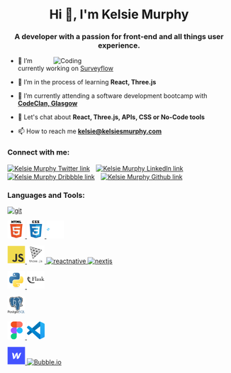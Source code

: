 <h1 align="center">Hi 👋, I'm Kelsie Murphy</h1>
<h3 align="center">A developer with a passion for front-end and all things user experience.</h3>

<img align="right" alt="Coding" width="400" src="https://user-images.githubusercontent.com/77012426/210774469-0aa380e0-262d-40dd-87de-b84129fd6292.gif"/>


- 🔭 I’m currently working on [Surveyflow](https://dribbble.com/shots/20300369-Surveyflow-Surveys-should-be-simple-to-use)

- 🌱 I’m in the process of learning **React, Three.js**

- 📓 I’m currently attending a software development bootcamp with **[CodeClan, Glasgow](https://codeclan.com/courses/professional-software-development/)**

- 💬 Let's chat about **React, Three.js, APIs, CSS or No-Code tools**

- 📫 How to reach me **kelsie@kelsiesmurphy.com**


<h3 align="left">Connect with me:</h3>
<p align="left">

<a style="margin-right: 10px" href="https://twitter.com/kelsiesmurphy" target="blank"><img align="center" src="https://user-images.githubusercontent.com/77012426/210771440-01ad850b-373d-46ab-b34c-7abb8b3c61bd.svg" alt="Kelsie Murphy Twitter link" height="30" width="30" /></a>
<a style="margin-right: 10px" href="https://www.linkedin.com/in/kelsiesmurphy/" target="blank"><img align="center" src="https://user-images.githubusercontent.com/77012426/210771461-b7fd3667-5880-4aad-bf84-7c606ff83e22.svg" alt="Kelsie Murphy LinkedIn link" height="30" width="30" /></a>
<a style="margin-right: 10px" href="https://dribbble.com/kelsiesmurphy" target="blank"><img align="center" src="https://user-images.githubusercontent.com/77012426/210771406-8798e174-d5d6-4e88-afb3-0c42b10d1bc4.svg" alt="Kelsie Murphy Dribbble link" height="30" width="30" /></a>
<a style="margin-right: 10px" href="https://github.com/kelsiesmurphy" target="blank"><img align="center" src="https://user-images.githubusercontent.com/77012426/210771449-849d468e-a58b-45b1-984e-1dc374afe4f0.svg" alt="Kelsie Murphy Github link" height="30" width="30" /></a>
</p>

<h3 align="left">Languages and Tools:</h3>
<p align="left"> 
<a href="https://git-scm.com/" target="_blank" rel="noreferrer"> <img src="https://www.vectorlogo.zone/logos/git-scm/git-scm-icon.svg" alt="git" width="40" height="40"/> </a>

<a href="https://www.w3.org/html/" target="_blank" rel="noreferrer"> <img src="https://raw.githubusercontent.com/devicons/devicon/master/icons/html5/html5-original-wordmark.svg" alt="html5" width="40" height="40"/> </a>
<a href="https://www.w3schools.com/css/" target="_blank" rel="noreferrer"> <img src="https://raw.githubusercontent.com/devicons/devicon/master/icons/css3/css3-original-wordmark.svg" alt="css3" width="40" height="40"/> </a>
<a href="https://tailwindcss.com/" target="_blank" rel="noreferrer"> <img src="https://raw.githubusercontent.com/devicons/devicon/1119b9f84c0290e0f0b38982099a2bd027a48bf1/icons/tailwindcss/tailwindcss-original-wordmark.svg" alt="tailwindcss" width="40" height="40"/> </a>

<a href="https://developer.mozilla.org/en-US/docs/Web/JavaScript" target="_blank" rel="noreferrer"> <img src="https://raw.githubusercontent.com/devicons/devicon/master/icons/javascript/javascript-original.svg" alt="javascript" width="40" height="40"/> </a>
<a href="https://threejs.org/" target="_blank" rel="noreferrer"> <img src="https://raw.githubusercontent.com/devicons/devicon/1119b9f84c0290e0f0b38982099a2bd027a48bf1/icons/threejs/threejs-original-wordmark.svg" alt="three.js" width="40" height="40"/> </a>
<a href="https://reactjs.org/" target="_blank" rel="noreferrer"> <img src="https://reactnative.dev/img/header_logo.svg" alt="reactnative" width="40" height="40"/> </a>
<a href="https://nextjs.org/" target="_blank" rel="noreferrer"> <img src="https://cdn.worldvectorlogo.com/logos/nextjs-2.svg" alt="nextjs" width="40" height="40"/> </a>

<a href="https://www.python.org/" target="_blank" rel="noreferrer"> <img src="https://raw.githubusercontent.com/devicons/devicon/1119b9f84c0290e0f0b38982099a2bd027a48bf1/icons/python/python-original.svg" alt="python" width="40" height="40"/> </a>
<a href="https://flask.palletsprojects.com/en/2.2.x/" target="_blank" rel="noreferrer"> <img src="https://raw.githubusercontent.com/devicons/devicon/1119b9f84c0290e0f0b38982099a2bd027a48bf1/icons/flask/flask-original-wordmark.svg" alt="flask" width="40" height="40"/> </a>

<a href="https://www.postgresql.org/" target="_blank" rel="noreferrer"> <img src="https://raw.githubusercontent.com/devicons/devicon/1119b9f84c0290e0f0b38982099a2bd027a48bf1/icons/postgresql/postgresql-original-wordmark.svg" alt="PostgresQL" width="40" height="40"/> </a>

<a href="https://www.figma.com/" target="_blank" rel="noreferrer"> <img src="https://raw.githubusercontent.com/devicons/devicon/1119b9f84c0290e0f0b38982099a2bd027a48bf1/icons/figma/figma-original.svg" alt="Figma" width="40" height="40"/> </a>
<a href="https://code.visualstudio.com/" target="_blank" rel="noreferrer"> <img src="https://raw.githubusercontent.com/devicons/devicon/1119b9f84c0290e0f0b38982099a2bd027a48bf1/icons/vscode/vscode-original.svg" alt="VSCode" width="40" height="40"/> </a>

<a href="https://webflow.com/" target="_blank" rel="noreferrer"> <img src="https://raw.githubusercontent.com/devicons/devicon/1119b9f84c0290e0f0b38982099a2bd027a48bf1/icons/webflow/webflow-original.svg" alt="Webflow" width="40" height="40"/> </a>
<a href="https://bubble.io/" target="_blank" rel="noreferrer"> <img src="https://user-images.githubusercontent.com/77012426/210786864-89986280-3130-40c7-8e7b-541c9edfd249.svg" alt="Bubble.io" width="40" height="40"/> </a>
<!-- <a href="https://nodejs.org" target="_blank" rel="noreferrer"> <img src="https://raw.githubusercontent.com/devicons/devicon/master/icons/nodejs/nodejs-original-wordmark.svg" alt="nodejs" width="40" height="40"/> </a> -->
<!-- <a href="https://www.blender.org/" target="_blank" rel="noreferrer"> <img src="https://download.blender.org/branding/community/blender_community_badge_white.svg" alt="blender" width="40" height="40"/> </a> -->
<!-- <a href="https://www.mongodb.com/" target="_blank" rel="noreferrer"> <img src="https://raw.githubusercontent.com/devicons/devicon/master/icons/mongodb/mongodb-original-wordmark.svg" alt="mongodb" width="40" height="40"/> </a> -->
</p>
